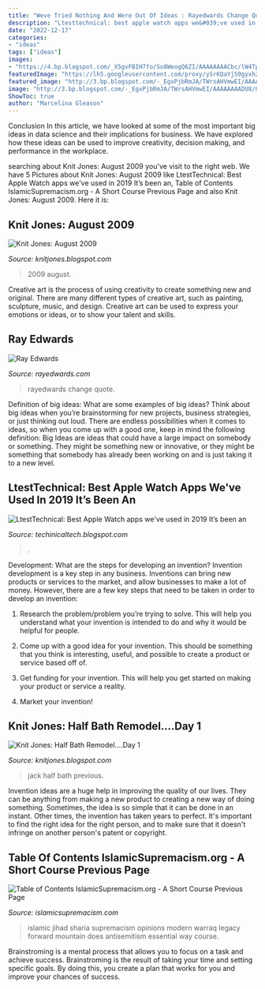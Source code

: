 ```yaml
---
title: "Weve Tried Nothing And Were Out Of Ideas : Rayedwards Change Quote"
description: "Ltesttechnical: best apple watch apps we&#039;ve used in 2019 it’s been an"
date: "2022-12-17"
categories:
- "ideas"
tags: ["ideas"]
images:
- "https://4.bp.blogspot.com/_X5gvFBIH7fo/So8WeogQ6ZI/AAAAAAAACbc/lW4Tp4ihUUs/s320/New+010.jpg"
featuredImage: "https://lh5.googleusercontent.com/proxy/ySrKQaYjS9gyxh2LConac_MYYrkvyv99GhyQxVgDM9BghxFyJWdhKaaCnlq7_YRFvAjaE0W3Xm9NYb787dQylNm0D_PfdJZh3_w3sNhGYA=w1200-h630-p-k-no-nu"
featured_image: "http://3.bp.blogspot.com/-_EgxPjbRmJA/TWrsAHVmwEI/AAAAAAAADU8/0-Cjujw8bgs/w1200-h630-p-k-nu/IMG_4512.JPG"
image: "http://3.bp.blogspot.com/-_EgxPjbRmJA/TWrsAHVmwEI/AAAAAAAADU8/0-Cjujw8bgs/w1200-h630-p-k-nu/IMG_4512.JPG"
ShowToc: true
author: "Marcelina Gleason"
---
```



Conclusion
In this article, we have looked at some of the most important big ideas in data science and their implications for business. We have explored how these ideas can be used to improve creativity, decision making, and performance in the workplace.

	

		
searching about Knit Jones: August 2009 you've visit to the right web. We have 5 Pictures about Knit Jones: August 2009 like LtestTechnical: Best Apple Watch apps we&#039;ve used in 2019 It’s been an, Table of Contents IslamicSupremacism.org - A Short Course Previous Page and also Knit Jones: August 2009. Here it is:
		
    
## Knit Jones: August 2009

<img loading=lazy src="https://4.bp.blogspot.com/_X5gvFBIH7fo/So8WeogQ6ZI/AAAAAAAACbc/lW4Tp4ihUUs/s320/New+010.jpg" onerror="this.onerror=null;this.src='https://tse1.mm.bing.net/th?id=OIP.Yia55x730mFeeUiBnK87HwAAAA&amp;pid=15.1';" alt="Knit Jones: August 2009">

_Source: knitjones.blogspot.com_

>2009 august. 

	

Creative art is the process of using creativity to create something new and original. There are many different types of creative art, such as painting, sculpture, music, and design. Creative art can be used to express your emotions or ideas, or to show your talent and skills.

    
## Ray Edwards

<img loading=lazy src="http://rayedwards.com/wp-content/uploads/2017/08/original-aristole_quote-28-829x1024.png" onerror="this.onerror=null;this.src='https://tse1.mm.bing.net/th?id=OIP.oq_UYsJc074dbbc87bXhzAHaJJ&amp;pid=15.1';" alt="Ray Edwards">

_Source: rayedwards.com_

>rayedwards change quote. 

	

Definition of big ideas: What are some examples of big ideas?
Think about big ideas when you’re brainstorming for new projects, business strategies, or just thinking out loud. There are endless possibilities when it comes to ideas, so when you come up with a good one, keep in mind the following definition: 
Big Ideas are ideas that could have a large impact on somebody or something. They might be something new or innovative, or they might be something that somebody has already been working on and is just taking it to a new level.

    
## LtestTechnical: Best Apple Watch Apps We&#039;ve Used In 2019 It’s Been An

<img loading=lazy src="https://lh5.googleusercontent.com/proxy/ySrKQaYjS9gyxh2LConac_MYYrkvyv99GhyQxVgDM9BghxFyJWdhKaaCnlq7_YRFvAjaE0W3Xm9NYb787dQylNm0D_PfdJZh3_w3sNhGYA=w1200-h630-p-k-no-nu" onerror="this.onerror=null;this.src='https://tse2.mm.bing.net/th?id=OIP.RpA6hGS32hc2VIVNEvtmXwHaEK&amp;pid=15.1';" alt="LtestTechnical: Best Apple Watch apps we&#039;ve used in 2019 It’s been an">

_Source: techinicaltech.blogspot.com_

>. 

	

Development: What are the steps for developing an invention?
Invention development is a key step in any business. Inventions can bring new products or services to the market, and allow businesses to make a lot of money. However, there are a few key steps that need to be taken in order to develop an invention:
1. Research the problem/problem you’re trying to solve. This will help you understand what your invention is intended to do and why it would be helpful for people.

2. Come up with a good idea for your invention. This should be something that you think is interesting, useful, and possible to create a product or service based off of.

3. Get funding for your invention. This will help you get started on making your product or service a reality.

4. Market your invention!

    
## Knit Jones: Half Bath Remodel....Day 1

<img loading=lazy src="http://3.bp.blogspot.com/-_EgxPjbRmJA/TWrsAHVmwEI/AAAAAAAADU8/0-Cjujw8bgs/w1200-h630-p-k-nu/IMG_4512.JPG" onerror="this.onerror=null;this.src='https://tse3.mm.bing.net/th?id=OIP.sfzx68Sp0ZIenTlQ9PeFkAHaEX&amp;pid=15.1';" alt="Knit Jones: Half Bath Remodel....Day 1">

_Source: knitjones.blogspot.com_

>jack half bath previous. 

	

Invention ideas are a huge help in improving the quality of our lives. They can be anything from making a new product to creating a new way of doing something. Sometimes, the idea is so simple that it can be done in an instant. Other times, the invention has taken years to perfect. It's important to find the right idea for the right person, and to make sure that it doesn't infringe on another person's patent or copyright.

    
## Table Of Contents IslamicSupremacism.org - A Short Course Previous Page

<img loading=lazy src="http://islamicsupremacism.com/Islamic_Supremacism/47_Modern_Jurists_%26_Sharia_Scholars_Opinions_on_IS%26J_files/IMG_0771.jpg" onerror="this.onerror=null;this.src='https://tse1.mm.bing.net/th?id=OIP.KQdEp9OsF7HTau4dSDfSAgAAAA&amp;pid=15.1';" alt="Table of Contents IslamicSupremacism.org - A Short Course Previous Page">

_Source: islamicsupremacism.com_

>islamic jihad sharia supremacism opinions modern warraq legacy forward mountain does antisemitism essential way course. 

	

Brainstroming is a mental process that allows you to focus on a task and achieve success. Brainstroming is the result of taking your time and setting specific goals. By doing this, you create a plan that works for you and improve your chances of success.

